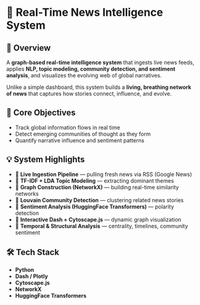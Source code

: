 # 🚀 Real-Time News Intelligence System

## 📌 Overview
A **graph-based real-time intelligence system** that ingests live news feeds, applies **NLP, topic modeling, community detection, and sentiment analysis**, and visualizes the evolving web of global narratives.

Unlike a simple dashboard, this system builds a **living, breathing network of news** that captures how stories connect, influence, and evolve.

## 🧠 Core Objectives
- Track global information flows in real time  
- Detect emerging communities of thought as they form  
- Quantify narrative influence and sentiment patterns  

## 💡 System Highlights
- 🔹 **Live Ingestion Pipeline** — pulling fresh news via RSS (Google News)  
- 🔹 **TF-IDF + LDA Topic Modeling** — extracting dominant themes  
- 🔹 **Graph Construction (NetworkX)** — building real-time similarity networks  
- 🔹 **Louvain Community Detection** — clustering related news stories  
- 🔹 **Sentiment Analysis (HuggingFace Transformers)** — polarity detection  
- 🔹 **Interactive Dash + Cytoscape.js** — dynamic graph visualization  
- 🔹 **Temporal & Structural Analysis** — centrality, timelines, community sentiment  

## 🛠️ Tech Stack
- **Python**  
- **Dash / Plotly**  
- **Cytoscape.js**  
- **NetworkX**  
- **HuggingFace Transformers**  
